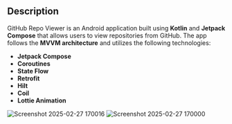 
## Description  
GitHub Repo Viewer is an Android application built using **Kotlin** and **Jetpack Compose** that allows users to view repositories from GitHub. The app follows the **MVVM architecture** and utilizes the following technologies:  

- **Jetpack Compose**   
- **Coroutines**
- **State Flow**
- **Retrofit** 
- **Hilt**
- **Coil**
- **Lottie Animation**


![Screenshot 2025-02-27 170016](https://github.com/user-attachments/assets/b7ce4a64-3b0d-431c-80da-ce7f6ad2c7a1)
![Screenshot 2025-02-27 170000](https://github.com/user-attachments/assets/2c372b50-fef0-4a56-92db-f1a190072c0c)
